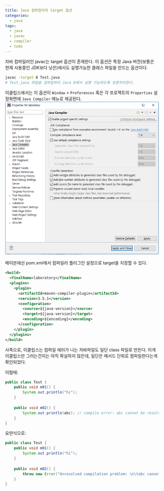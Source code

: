 ```yaml
---
title: Java 컴파일러의 target 옵션
categories:
  - java
tags:
  - java
  - javac
  - compiler
  - todo
---
```


자바 컴파일러인 javac는 target 옵션이 존재한다. 이 옵션은 특정 Java 버전(보통은 현재 사용중인 JDK보다 낮은)에서도 실행가능한 클래스 파일을 만드는 옵션이다.
```bash
javac -target 8 Test.java
# Test.java 파일을 컴파일하되 Java 8에서 실행 가능하도록 호환처리한다.
```

이클립스에서는 이 옵션이 `Window` > `Preferences` 혹은 각 프로젝트의 `Properties` 설정화면에 `Java Compiler` 메뉴로 제공된다.
![](/images/java-컴파일러의-target-옵션-image-1.png)

메이븐에선 pom.xml에서 컴파일러 플러그인 설정으로 target을 지정할 수 있다.
```xml
<build>
  <finalName>laboratory</finalName>
  <plugins>
    <plugin>
      <artifactId>maven-compiler-plugin</artifactId>
      <version>3.5.1</version>
      <configuration>
        <source>${java-version}</source>
        <target>${java-version}</target>
        <encoding>${encoding}</encoding>
      </configuration>
    </plugin>
  </plugins>
</build>
```

사족으로, 이클립스는 컴파일 에러가 나는 자바파일도 일단 class 파일로 만든다. 이게 이클립스만 그러는건지는 아직 확실하지 않은데, 일단은 메서드 단위로 컴파일한다는게 확인되었다.

이럴때:
```java
public class Test {
    public void m01() {
        System.out.println("hi");
    }

    public void m02() {
        System.out.println(abc); // compile error: abc cannot be resolved to a variable
    }
}
```
요딴식으로:
```java
public class Test {
    public void m01() {
        System.out.println("hi");
    }

    public void m02() {
        throw new Error("Unresolved compilation problem: \n\tabc cannot be resolved to a variable\n");
    }
}
```
